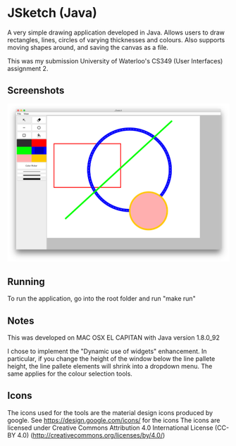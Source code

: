 # JSketch (Java)

A very simple drawing application developed in Java. Allows users to draw rectangles, lines, circles of varying thicknesses and colours. Also supports moving shapes around, and saving the canvas as a file. 

This was my submission University of Waterloo's CS349 (User Interfaces) assignment 2. 

## Screenshots

![screenshot](screenshots/jsketch.png)

## Running 

To run the application, go into the root folder and run "make run"

## Notes

This was developed on MAC OSX EL CAPITAN with Java version 1.8.0_92

I chose to implement the "Dynamic use of widgets" enhancement. In particular, if you change the height of the window below the line pallete height, the line pallete elements will shrink into a dropdown menu. The same applies for the colour selection tools.

## Icons

The icons used for the tools are the material design icons produced by google. See https://design.google.com/icons/ for the icons
The icons are licensed under Creative Commons Attribution 4.0 International License (CC-BY 4.0) (http://creativecommons.org/licenses/by/4.0/)
